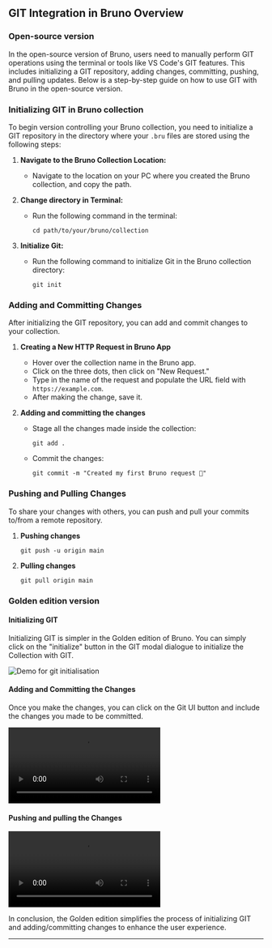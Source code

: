 ## GIT Integration in Bruno Overview

### Open-source version

In the open-source version of Bruno, users need to manually perform GIT operations using the terminal or tools like VS Code's GIT features. This includes initializing a GIT repository, adding changes, committing, pushing, and pulling updates. Below is a step-by-step guide on how to use GIT with Bruno in the open-source version.

### Initializing GIT in Bruno collection

To begin version controlling your Bruno collection, you need to initialize a GIT repository in the directory where your `.bru` files are stored using the following steps:

1. **Navigate to the Bruno Collection Location:**

   - Navigate to the location on your PC where you created the Bruno collection, and copy the path.

2. **Change directory in Terminal:**

   - Run the following command in the terminal:
     ```
     cd path/to/your/bruno/collection
     ```

3. **Initialize Git:**
   - Run the following command to initialize Git in the Bruno collection directory:
     ```
     git init
     ```

### Adding and Committing Changes

After initializing the GIT repository, you can add and commit changes to your collection.

1. **Creating a New HTTP Request in Bruno App**

   - Hover over the collection name in the Bruno app.
   - Click on the three dots, then click on "New Request."
   - Type in the name of the request and populate the URL field with `https://example.com`.
   - After making the change, save it.

2. **Adding and committing the changes**
   - Stage all the changes made inside the collection:
     ```
     git add .
     ```
   - Commit the changes:
     ```
     git commit -m "Created my first Bruno request 🐶"
     ```

### Pushing and Pulling Changes

To share your changes with others, you can push and pull your commits to/from a remote repository.

1. **Pushing changes**

   ```
   git push -u origin main
   ```

2. **Pulling changes**
   ```
   git pull origin main
   ```

### Golden edition version

#### Initializing GIT

Initializing GIT is simpler in the Golden edition of Bruno. You can simply click on the "initialize" button in the GIT modal dialogue to initialize the Collection with GIT.

![Demo for git initialisation]([https://i.imgur.com/dT2zWil.mp4](https://raw.githubusercontent.com/sanjai0py/bruno-docs-test/main/assets/demo-git-initialise.mp4))

#### Adding and Committing the Changes

Once you make the changes, you can click on the Git UI button and include the changes you made to be committed.

![Demo for git adding and commiting](https://i.imgur.com/dT2zWil.mp4)

#### Pushing and pulling the Changes

![Demo for git pushing and pulling](https://i.imgur.com/dT2zWil.mp4)

In conclusion, the Golden edition simplifies the process of initializing GIT and adding/committing changes to enhance the user experience.

---

[^5]: A repository is nothing but a folder; in this case, it is the Bruno collection.
